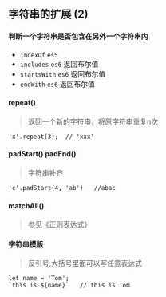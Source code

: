 ## 字符串的扩展 (2)
#### 判断一个字符串是否包含在另外一个字符串内
* `indexOf` `es5`
* `includes` `es6` 返回布尔值
* `startsWith` `es6` 返回布尔值
* `endWith` `es6` 返回布尔值

#### repeat()
> 返回一个新的字符串，将原字符串重复n次

	'x'.repeat(3);	// 'xxx'

#### padStart() padEnd()
> 字符串补齐

	'c'.padStart(4, 'ab')	//abac

#### matchAll() 
> 参见《正则表达式》

#### 字符串模版
> 反引号,大括号里面可以写任意表达式
	
	let name = 'Tom';
	`this is ${name}`	// this is Tom